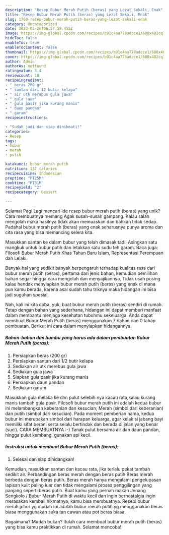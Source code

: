 ```yaml
---
description: "Resep Bubur Merah Putih (beras) yang Lezat Sekali, Enak"
title: "Resep Bubur Merah Putih (beras) yang Lezat Sekali, Enak"
slug: 1760-resep-bubur-merah-putih-beras-yang-lezat-sekali-enak
category: Uncategorized
date: 2023-03-26T06:57:59.455Z
image: https://img-global.cpcdn.com/recipes/b91c4aa778adcce1/680x482cq70/bubur-merah-putih-beras-foto-resep-utama.jpg
hideToc: false
enableToc: true
enableTocContent: false
thumbnail: https://img-global.cpcdn.com/recipes/b91c4aa778adcce1/680x482cq70/bubur-merah-putih-beras-foto-resep-utama.jpg
cover: https://img-global.cpcdn.com/recipes/b91c4aa778adcce1/680x482cq70/bubur-merah-putih-beras-foto-resep-utama.jpg
author: Admin
authorAv: notfound
ratingvalue: 3.4
reviewcount: 18
recipeingredient:
- " beras 200 gr"
- " santan dari 12 butir kelapa"
- " air utk merebus gula jawa"
- " gula jawa"
- " gula pasir jika kurang manis"
- " daun pandan"
- " garam"
recipeinstructions:

- "Sudah jadi dan siap dinikmati!"
categories:
- Resep
tags:
- bubur
- merah
- putih

katakunci: bubur merah putih 
nutrition: 137 calories
recipecuisine: Indonesian
preptime: "PT25M"
cooktime: "PT31M"
recipeyield: "2"
recipecategory: Dessert

---
```



Selamat Pagi Lagi mencari ide resep bubur merah putih (beras) yang unik? Cara membuatnya memang Agak susah-susah gampang. Kalau salah mengolah maka hasilnya tidak akan memuaskan dan bahkan tidak sedap. Padahal bubur merah putih (beras) yang enak seharusnya punya aroma dan cita rasa yang bisa memancing selera kita.


Masukkan santan ke dalam bubur yang telah dimasak tadi. Asingkan satu mangkuk untuk bubur putih dan letakkan satu sudu teh garam. Baca juga: Filosofi Bubur Merah Putih Khas Tahun Baru Islam, Representasi Perempuan dan Lelaki.

Banyak hal yang sedikit banyak berpengaruh terhadap kualitas rasa dari bubur merah putih (beras), pertama dari jenis bahan, kemudian pemilihan bahan segar hingga cara mengolah dan menyajikannya. Tidak usah pusing kalau hendak menyiapkan bubur merah putih (beras) yang enak di mana pun kamu berada, karena asal sudah tahu triknya maka hidangan ini bisa jadi suguhan spesial.


Nah, kali ini kita coba, yuk, buat bubur merah putih (beras) sendiri di rumah. Tetap dengan bahan yang sederhana, hidangan ini dapat memberi manfaat dalam membantu menjaga kesehatan tubuhmu sekeluarga. Anda dapat membuat Bubur Merah Putih (beras) menggunakan 7 bahan dan 0 tahap pembuatan. Berikut ini cara dalam menyiapkan hidangannya.

<!--inarticleads1-->

##### Bahan-bahan dan bumbu yang harus ada dalam pembuatan Bubur Merah Putih (beras):

1. Persiapkan  beras (200 gr)
1. Persiapkan  santan dari 1/2 butir kelapa
1. Sediakan  air utk merebus gula jawa
1. Sediakan  gula jawa
1. Siapkan  gula pasir jika kurang manis
1. Persiapkan  daun pandan
1. Sediakan  garam


Masukkan gula melaka ke dlm pulut selebih nya kacau rata,kalau kurang manis tambah gula pasir. Filosofi bubur merah putih ini adalah kedua bubur ini melambangkan keberanian dan kesucian; Merah (simbol dari keberanian) dan putih (simbol dari kesucian). Pada moment pemberian nama, kedua bubur ini merupakan simbol dari harapan keluarga, agar kelak si jabang bayi memiliki sifat berani serta selalu bertindak dan berada di jalan yang benar (suci). CARA MEMBUATNYA :-) Tanak pulut bersama air dan daun pandan, hingga pulut kembang, gunakan api kecil. 

<!--inarticleads2-->

##### Instruksi untuk membuat Bubur Merah Putih (beras):


1. Selesai dan siap dihidangkan!

Kemudian, masukkan santan dan kacau rata, jika terlalu pekat tambah sedikit air. Perbandingan beras merah dengan beras putih Beras merah berbeda dengan beras putih. Beras merah hanya mengalami pengelupasan lapisan kulit paling luar dan tidak mengalami proses penggilingan yang panjang seperti beras putih. Buat kamu yang pernah makan Jenang Sengkolo / Bubur Merah Putih di waktu kecil dan ingin bernostalgia ingin merasakan kembali nikmatnya, kamu bisa membuatnya. Resepi bubur merah johor yg mudah ini adalah bubur merah putih yg menggunakan beras biasa menggunakan suka tan cawan atau pot beras biasa. 

Bagaimana? Mudah bukan? Itulah cara membuat bubur merah putih (beras) yang bisa kamu praktikkan di rumah. Selamat mencoba!
